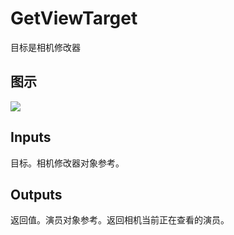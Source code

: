 # GetViewTarget

目标是相机修改器

## 图示

![]($-20221218-18141001.png)

## Inputs

目标。相机修改器对象参考。 

## Outputs

返回值。演员对象参考。返回相机当前正在查看的演员。
